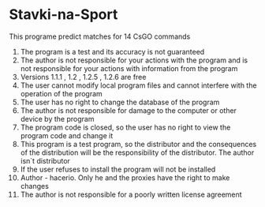 # Stavki-na-Sport
This programe predict matches for 14 CsGO commands
1) The program is a test and its accuracy is not guaranteed
2) The author is not responsible for your actions with the program and is not responsible for your actions with information from the program
3) Versions 1.1.1 , 1.2 , 1.2.5 , 1.2.6 are free
4) The user cannot modify local program files and cannot interfere with the operation of the program
5) The user has no right to change the database of the program
6) The author is not responsible for damage to the computer or other device by the program
7) The program code is closed, so the user has no right to view the program code and change it
8) This program is a test program, so the distributor and the consequences of the distribution will be the responsibility of the distributor. The author isn`t distributor
9) If the user refuses to install the program will not be installed
10) Author - hacerio. Only he and the proxies have the right to make changes
11) The author is not responsible for a poorly written license agreement
